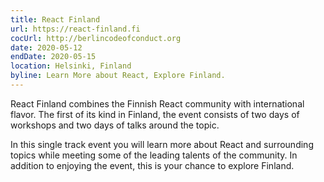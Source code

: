 ```yaml
---
title: React Finland
url: https://react-finland.fi
cocUrl: http://berlincodeofconduct.org
date: 2020-05-12
endDate: 2020-05-15
location: Helsinki, Finland
byline: Learn More about React, Explore Finland.
---
```


React Finland combines the Finnish React community with international flavor. The first of its kind in Finland, the event consists of two days of workshops and two days of talks around the topic.

In this single track event you will learn more about React and surrounding topics while meeting some of the leading talents of the community. In addition to enjoying the event, this is your chance to explore Finland.
